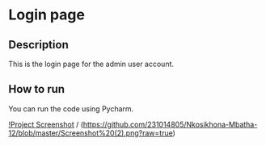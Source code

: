 # Login page

## Description
This is the login page for the admin user account.

## How to run
 You can run the code using Pycharm.

 
[!Project Screenshot](https://github.com/231014805/Nkosikhona-Mbatha-12/blob/master/Screenshot%20(1).png?raw=true) / (https://github.com/231014805/Nkosikhona-Mbatha-12/blob/master/Screenshot%20(2).png?raw=true) 
